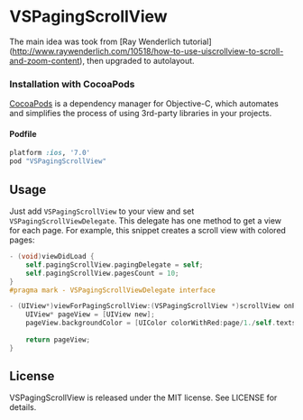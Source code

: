 # VSPagingScrollView

The main idea was took from [Ray Wenderlich tutorial] (http://www.raywenderlich.com/10518/how-to-use-uiscrollview-to-scroll-and-zoom-content), then upgraded to autolayout.
### Installation with CocoaPods

[CocoaPods](http://cocoapods.org) is a dependency manager for Objective-C, which automates and simplifies the process of using 3rd-party libraries in your projects.

#### Podfile

```ruby
platform :ios, '7.0'
pod "VSPagingScrollView"
```

## Usage

Just add `VSPagingScrollView` to your view and set `VSPagingScrollViewDelegate`. This delegate has one method to get a view for each page. For example, this snippet creates a scroll view with colored pages:

```objective-c
- (void)viewDidLoad {
    self.pagingScrollView.pagingDelegate = self;
    self.pagingScrollView.pagesCount = 10;
}
#pragma mark - VSPagingScrollViewDelegate interface

- (UIView*)viewForPagingScrollView:(VSPagingScrollView *)scrollView onPage:(NSUInteger)page {
    UIView* pageView = [UIView new];
    pageView.backgroundColor = [UIColor colorWithRed:page/1./self.texts.count green:0 blue:1 alpha:1];
    
    return pageView;
}
```

## License

VSPagingScrollView is released under the MIT license. See LICENSE for details.
